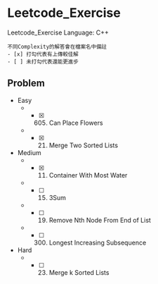 # Leetcode_Exercise

Leetcode_Exercise
Language: C++

```
不同Complexity的解答會在檔案名中備註
- [x] 打勾代表有上傳較佳解
- [ ] 未打勾代表還能更進步
```


## Problem

* Easy
	* -[x] 0605. Can Place Flowers
	* -[x] 0021. Merge Two Sorted Lists
* Medium
    * -[x] 0011. Container With Most Water
    * -[ ] 0015. 3Sum 
    * -[ ] 0019. Remove Nth Node From End of List
    * -[ ] 0300. Longest Increasing Subsequence
* Hard
    * -[ ] 0023. Merge k Sorted Lists
  
